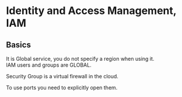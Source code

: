 # Identity and Access Management, IAM

## Basics

It is Global service, you do not specify a region when using it.  
IAM users and groups are GLOBAL.

Security Group is a virtual firewall in the cloud.

To use ports you need to explicitly open them.
